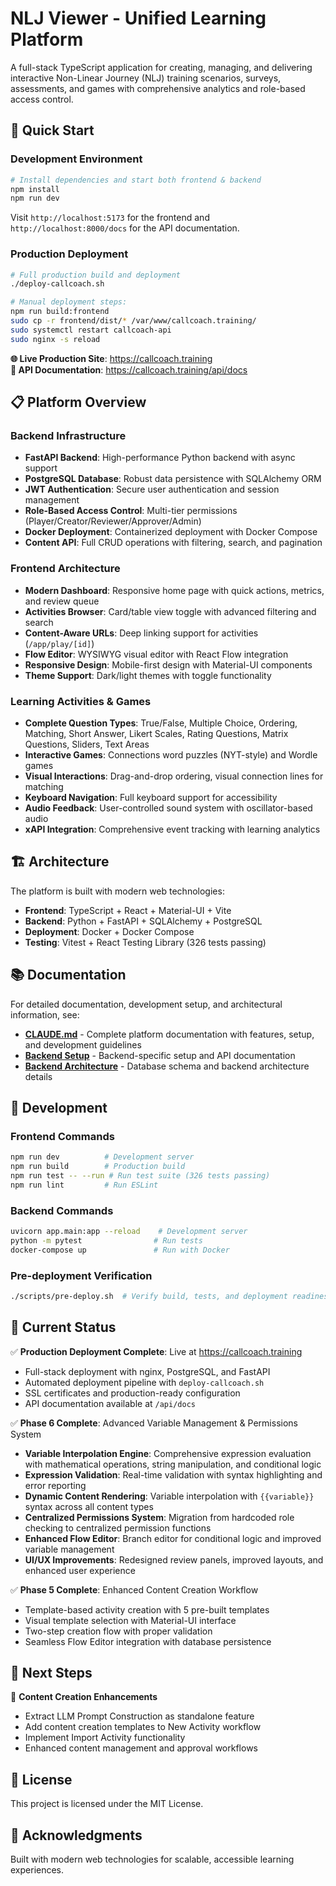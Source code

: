 # NLJ Viewer - Unified Learning Platform

A full-stack TypeScript application for creating, managing, and delivering interactive Non-Linear Journey (NLJ) training scenarios, surveys, assessments, and games with comprehensive analytics and role-based access control.

## 🚀 Quick Start

### Development Environment
```bash
# Install dependencies and start both frontend & backend
npm install
npm run dev
```

Visit `http://localhost:5173` for the frontend and `http://localhost:8000/docs` for the API documentation.

### Production Deployment
```bash
# Full production build and deployment
./deploy-callcoach.sh

# Manual deployment steps:
npm run build:frontend
sudo cp -r frontend/dist/* /var/www/callcoach.training/
sudo systemctl restart callcoach-api
sudo nginx -s reload
```

**🌐 Live Production Site**: https://callcoach.training  
**📖 API Documentation**: https://callcoach.training/api/docs

## 📋 Platform Overview

### **Backend Infrastructure**
- **FastAPI Backend**: High-performance Python backend with async support
- **PostgreSQL Database**: Robust data persistence with SQLAlchemy ORM
- **JWT Authentication**: Secure user authentication and session management
- **Role-Based Access Control**: Multi-tier permissions (Player/Creator/Reviewer/Approver/Admin)
- **Docker Deployment**: Containerized deployment with Docker Compose
- **Content API**: Full CRUD operations with filtering, search, and pagination

### **Frontend Architecture**
- **Modern Dashboard**: Responsive home page with quick actions, metrics, and review queue
- **Activities Browser**: Card/table view toggle with advanced filtering and search
- **Content-Aware URLs**: Deep linking support for activities (`/app/play/[id]`)
- **Flow Editor**: WYSIWYG visual editor with React Flow integration
- **Responsive Design**: Mobile-first design with Material-UI components
- **Theme Support**: Dark/light themes with toggle functionality

### **Learning Activities & Games**
- **Complete Question Types**: True/False, Multiple Choice, Ordering, Matching, Short Answer, Likert Scales, Rating Questions, Matrix Questions, Sliders, Text Areas
- **Interactive Games**: Connections word puzzles (NYT-style) and Wordle games
- **Visual Interactions**: Drag-and-drop ordering, visual connection lines for matching
- **Keyboard Navigation**: Full keyboard support for accessibility
- **Audio Feedback**: User-controlled sound system with oscillator-based audio
- **xAPI Integration**: Comprehensive event tracking with learning analytics

## 🏗️ Architecture

The platform is built with modern web technologies:

- **Frontend**: TypeScript + React + Material-UI + Vite
- **Backend**: Python + FastAPI + SQLAlchemy + PostgreSQL
- **Deployment**: Docker + Docker Compose
- **Testing**: Vitest + React Testing Library (326 tests passing)

## 📚 Documentation

For detailed documentation, development setup, and architectural information, see:

- **[CLAUDE.md](./CLAUDE.md)** - Complete platform documentation with features, setup, and development guidelines
- **[Backend Setup](./backend/README.md)** - Backend-specific setup and API documentation
- **[Backend Architecture](./backend/BACKEND_SETUP.md)** - Database schema and backend architecture details

## 🔧 Development

### Frontend Commands
```bash
npm run dev          # Development server
npm run build        # Production build
npm run test -- --run # Run test suite (326 tests passing)
npm run lint         # Run ESLint
```

### Backend Commands
```bash
uvicorn app.main:app --reload    # Development server
python -m pytest                # Run tests
docker-compose up               # Run with Docker
```

### Pre-deployment Verification
```bash
./scripts/pre-deploy.sh  # Verify build, tests, and deployment readiness
```

## 🌟 Current Status

✅ **Production Deployment Complete**: Live at https://callcoach.training
- Full-stack deployment with nginx, PostgreSQL, and FastAPI
- Automated deployment pipeline with `deploy-callcoach.sh`
- SSL certificates and production-ready configuration
- API documentation available at `/api/docs`

✅ **Phase 6 Complete**: Advanced Variable Management & Permissions System
- **Variable Interpolation Engine**: Comprehensive expression evaluation with mathematical operations, string manipulation, and conditional logic
- **Expression Validation**: Real-time validation with syntax highlighting and error reporting
- **Dynamic Content Rendering**: Variable interpolation with `{{variable}}` syntax across all content types
- **Centralized Permissions System**: Migration from hardcoded role checking to centralized permission functions
- **Enhanced Flow Editor**: Branch editor for conditional logic and improved variable management
- **UI/UX Improvements**: Redesigned review panels, improved layouts, and enhanced user experience

✅ **Phase 5 Complete**: Enhanced Content Creation Workflow
- Template-based activity creation with 5 pre-built templates
- Visual template selection with Material-UI interface
- Two-step creation flow with proper validation
- Seamless Flow Editor integration with database persistence

## 🚀 Next Steps

🔄 **Content Creation Enhancements**
- Extract LLM Prompt Construction as standalone feature
- Add content creation templates to New Activity workflow
- Implement Import Activity functionality
- Enhanced content management and approval workflows

## 📄 License

This project is licensed under the MIT License.

## 🙏 Acknowledgments

Built with modern web technologies for scalable, accessible learning experiences.